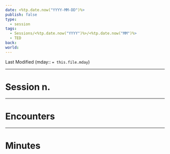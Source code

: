 ```yaml
---
date: <%tp.date.now("YYYY-MM-DD")%>
publish: false
type:
  - session
tags:
  - Sessions/<%tp.date.now("YYYY")%>/<%tp.date.now("MM")%>
  - TED
back: 
world:
---
```

Last Modified (mday:: `= this.file.mday`)

---
# Session n.


---
# Encounters


---
# Minutes


